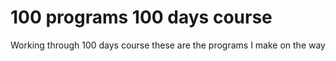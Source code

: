# 100 programs 100 days course
 Working through 100 days course these are 
 the programs I make on the way
